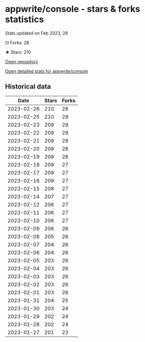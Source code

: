 # appwrite/console - stars & forks statistics

Stats updated on Feb 2023, 26

☋ Forks: 28

★ Stars: 210

[Open repository](https://github.com/appwrite/console)

[Open detailed stats for appwrite/console](https://reviewgithub.com/rep/appwrite/console)

## Historical data
| Date | Stars | Forks |
|------|-------|-------|
| 2023-02-26 | 210 | 28 | 
| 2023-02-25 | 210 | 29 | 
| 2023-02-23 | 209 | 29 | 
| 2023-02-22 | 209 | 29 | 
| 2023-02-21 | 209 | 29 | 
| 2023-02-20 | 209 | 28 | 
| 2023-02-19 | 209 | 28 | 
| 2023-02-18 | 209 | 27 | 
| 2023-02-17 | 209 | 27 | 
| 2023-02-16 | 209 | 27 | 
| 2023-02-15 | 208 | 27 | 
| 2023-02-14 | 207 | 27 | 
| 2023-02-12 | 206 | 27 | 
| 2023-02-11 | 206 | 27 | 
| 2023-02-10 | 206 | 27 | 
| 2023-02-09 | 206 | 26 | 
| 2023-02-08 | 205 | 26 | 
| 2023-02-07 | 204 | 26 | 
| 2023-02-06 | 204 | 26 | 
| 2023-02-05 | 203 | 26 | 
| 2023-02-04 | 203 | 26 | 
| 2023-02-03 | 203 | 26 | 
| 2023-02-02 | 203 | 26 | 
| 2023-02-01 | 203 | 26 | 
| 2023-01-31 | 204 | 25 | 
| 2023-01-30 | 203 | 24 | 
| 2023-01-29 | 202 | 24 | 
| 2023-01-28 | 202 | 24 | 
| 2023-01-27 | 201 | 23 | 

